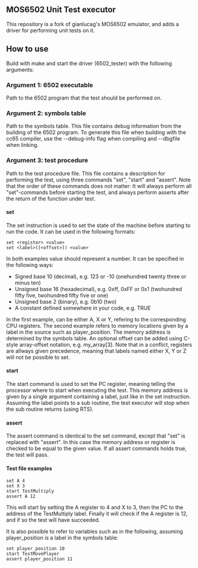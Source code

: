 ## MOS6502 Unit Test executor
This repository is a fork of gianlucag's MOS6502 emulator, and adds a driver for performing unit tests on it. 

## How to use
Build with make and start the driver (6502_tester) with the following arguments:

### Argument 1: 6502 executable
Path to the 6502 program that the test should be performed on.

### Argument 2: symbols table
Path to the symbols table. This file contains debug information from the building of the 6502 program. To generate this file when building with the cc65 compiler, use the --debug-info flag when compiling and --dbgfile <filename> when linking.

### Argument 3: test procedure
Path to the test procedure file. This file contains a description for performing the test, using three commands "set", "start" and "assert". Note that the order of these commands does not matter: It will always perform all "set"-commands before starting the test, and always perform asserts after the return of the function under test.

#### set
The set instruction is used to set the state of the machine before starting to run the code. It can be used in the following formats:
```
set <register> <value>
set <label>([<offset>]) <value>
```

In both examples value should represent a number. It can be specified in the following ways: 
* Signed base 10 (decimal), e.g. 123 or -10 (onehundred twenty three or minus ten)
* Unsigned base 16 (hexadecimal), e.g. 0xff, 0xFF or 0x1 (twohundred fifty five, twohundred fifty five or one)
* Unsigned base 2 (binary), e.g. 0b10 (two)
* A constant defined somewhere in your code, e.g. TRUE

In the first example, <register> can be either A, X or Y, refering to the corresponding CPU registers. The second example refers to memory locations given by a label in the source such as player_position. The memory address is determined by the symbols table. An optional offset can be added using C-style array-offset notation, e.g. my_array[3]. Note that in a conflict, registers are allways given precedence, meaning that labels named either X, Y or Z will not be possible to set.

#### start
The start command is used to set the PC register, meaning telling the processor where to start when executing the test. This memory address is given by a single argument containing a label, just like in the set instruction. Assuming the label points to a sub routine, the test executor will stop when the sub routine returns (using RTS). 

#### assert
The assert command is identical to the set command, except that "set" is replaced with "assert". In this case the memory address or register is checked to be equal to the given value. If all assert commands holds true, the test will pass.

#### Test file examples
```
set A 4
set X 3
start TestMultiply
assert A 12
```

This will start by setting the A register to 4 and X to 3, then the PC to the address of the TestMultiply label. Finally it will check if the A register is 12, and if so the test will have succeeded. 

It is also possible to refer to variables such as in the following, assuming player_position is a label in the symbols table:

```
set player_position 10
start TestMovePlayer
assert player_position 11
```
